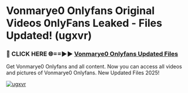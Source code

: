 # Vonmarye0 Onlyfans Original Videos 0nlyFans Leaked - Files Updated! (ugxvr)

<h3>🔴 CLICK HERE 🌐==►► <a href="https://tinyurl.com/2m67pmp6" rel="nofollow">Vonmarye0 Onlyfans Updated Files</a></h3>

Get Vonmarye0 Onlyfans and all content. Now you can access all videos and pictures of Vonmarye0 Onlyfans. New Updated Files 2025!

[![ugxvr](https://i.imgur.com/H4QAA4z.gif)](https://tinyurl.com/2m67pmp6)